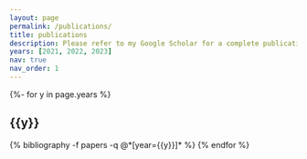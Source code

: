 ```yaml
---
layout: page
permalink: /publications/
title: publications
description: Please refer to my Google Scholar for a complete publication list.
years: [2021, 2022, 2023]
nav: true
nav_order: 1
---
```

<!-- _pages/publications.md -->

<div class="publications">

{%- for y in page.years %}

<h2 class="year">{{y}}</h2>
  {% bibliography -f papers -q @*[year={{y}}]* %}
{% endfor %}

</div>
